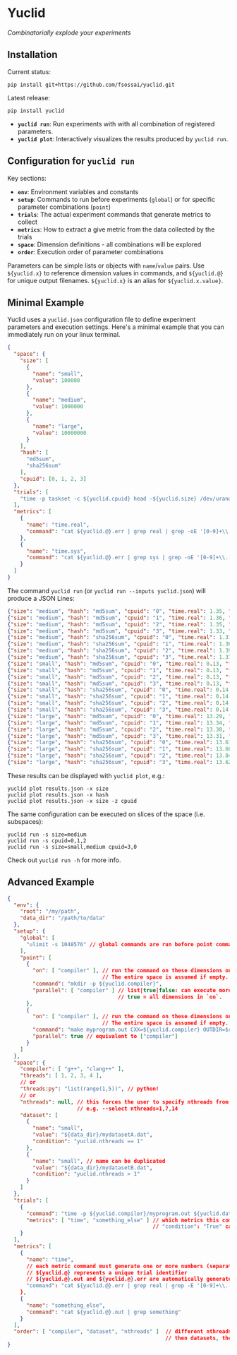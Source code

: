 # Yuclid

*Combinatorially explode your experiments*

## Installation

Current status:
```
pip install git+https://github.com/fsossai/yuclid.git
```

Latest release:
```
pip install yuclid
```

- **`yuclid run`**: Run experiments with with all combination of registered parameters.
- **`yuclid plot`**: Interactively visualizes the results produced by `yuclid run`.

## Configuration for `yuclid run`

Key sections:
- **`env`**: Environment variables and constants
- **`setup`**: Commands to run before experiments (`global`) or for specific parameter combinations (`point`)
- **`trials`**: The actual experiment commands that generate metrics to collect
- **`metrics`**: How to extract a give metric from the data collected by the trials
- **`space`**: Dimension definitions - all combinations will be explored
- **`order`**: Execution order of parameter combinations

Parameters can be simple lists or objects with `name`/`value` pairs.
Use `${yuclid.x}` to reference dimension values in commands, and `${yuclid.@}` for unique output filenames.
`${yuclid.x}` is an alias for `${yuclid.x.value}`.

## Minimal Example

Yuclid uses a `yuclid.json` configuration file to define experiment parameters and execution settings.
Here's a minimal example that you can immediately run on your linux terminal.

```json
{
  "space": {
    "size": [
      {
        "name": "small",
        "value": 100000
      },
      {
        "name": "medium",
        "value": 1000000
      },
      {
        "name": "large",
        "value": 10000000
      }
    ],
    "hash": [
      "md5sum",
      "sha256sum"
    ],
    "cpuid": [0, 1, 2, 3]
  },
  "trials": [
    "time -p taskset -c ${yuclid.cpuid} head -${yuclid.size} /dev/urandom | ${yuclid.hash}"
  ],
  "metrics": [
    {
      "name": "time.real",
      "command": "cat ${yuclid.@}.err | grep real | grep -oE '[0-9]+\\.[0-9]+'"
    },
    {
      "name": "time.sys",
      "command": "cat ${yuclid.@}.err | grep sys | grep -oE '[0-9]+\\.[0-9]+'"
    }
  ]
}
```
The command `yuclid run` (or `yuclid run --inputs yuclid.json`) will produce a JSON Lines:
```json
{"size": "medium", "hash": "md5sum", "cpuid": "0", "time.real": 1.35, "time.sys": 1.19}
{"size": "medium", "hash": "md5sum", "cpuid": "1", "time.real": 1.36, "time.sys": 1.2}
{"size": "medium", "hash": "md5sum", "cpuid": "2", "time.real": 1.35, "time.sys": 1.2}
{"size": "medium", "hash": "md5sum", "cpuid": "3", "time.real": 1.33, "time.sys": 1.18}
{"size": "medium", "hash": "sha256sum", "cpuid": "0", "time.real": 1.37, "time.sys": 1.19}
{"size": "medium", "hash": "sha256sum", "cpuid": "1", "time.real": 1.36, "time.sys": 1.19}
{"size": "medium", "hash": "sha256sum", "cpuid": "2", "time.real": 1.39, "time.sys": 1.2}
{"size": "medium", "hash": "sha256sum", "cpuid": "3", "time.real": 1.37, "time.sys": 1.19}
{"size": "small", "hash": "md5sum", "cpuid": "0", "time.real": 0.13, "time.sys": 0.12}
{"size": "small", "hash": "md5sum", "cpuid": "1", "time.real": 0.13, "time.sys": 0.12}
{"size": "small", "hash": "md5sum", "cpuid": "2", "time.real": 0.13, "time.sys": 0.12}
{"size": "small", "hash": "md5sum", "cpuid": "3", "time.real": 0.13, "time.sys": 0.12}
{"size": "small", "hash": "sha256sum", "cpuid": "0", "time.real": 0.14, "time.sys": 0.12}
{"size": "small", "hash": "sha256sum", "cpuid": "1", "time.real": 0.14, "time.sys": 0.12}
{"size": "small", "hash": "sha256sum", "cpuid": "2", "time.real": 0.14, "time.sys": 0.12}
{"size": "small", "hash": "sha256sum", "cpuid": "3", "time.real": 0.14, "time.sys": 0.12}
{"size": "large", "hash": "md5sum", "cpuid": "0", "time.real": 13.29, "time.sys": 11.74}
{"size": "large", "hash": "md5sum", "cpuid": "1", "time.real": 13.34, "time.sys": 11.82}
{"size": "large", "hash": "md5sum", "cpuid": "2", "time.real": 13.38, "time.sys": 11.81}
{"size": "large", "hash": "md5sum", "cpuid": "3", "time.real": 13.31, "time.sys": 11.74}
{"size": "large", "hash": "sha256sum", "cpuid": "0", "time.real": 13.61, "time.sys": 11.81}
{"size": "large", "hash": "sha256sum", "cpuid": "1", "time.real": 13.66, "time.sys": 11.88}
{"size": "large", "hash": "sha256sum", "cpuid": "2", "time.real": 13.84, "time.sys": 12.02}
{"size": "large", "hash": "sha256sum", "cpuid": "3", "time.real": 13.62, "time.sys": 11.82}

```
These results can be displayed with `yuclid plot`, e.g.:
```
yuclid plot results.json -x size
yuclid plot results.json -x hash
yuclid plot results.json -x size -z cpuid
```
The same configuration can be executed on slices of the space (i.e. subspaces):
```
yuclid run -s size=medium
yuclid run -s cpuid=0,1,2
yuclid run -s size=small,medium cpuid=3,0
```
Check out `yuclid run -h` for more info.

## Advanced Example


```json
{
  "env": {
    "root": "/my/path",
    "data_dir": "/path/to/data"
  },
  "setup": {
    "global": [
      "ulimit -s 1048576" // global commands are run before point commands
    ],
    "point": [
      {
        "on": [ "compiler" ], // run the command on these dimensions only.
                              // The entire space is assumed if empty.
        "command": "mkdir -p ${yuclid.compiler}",
        "parallel": [ "compiler" ] // list|true|false: can execute more commands in parallel
                                   // true = all dimensions in `on`.
      },
      {
        "on": [ "compiler" ], // run the command on these dimensions only.
                              // The entire space is assumed if empty.
        "command": "make myprogram.out CXX=${yuclid.compiler} OUTDIR=$root/build/${yuclid.compiler}",
        "parallel": true // equivalent to ["compiler"]
      }
    ]
  },
  "space": {
    "compiler": [ "g++", "clang++" ],
    "threads": [ 1, 2, 3, 4 ],
    // or
    "threads:py": "list(range(1,5))", // python!
    // or
    "nthreads": null, // this forces the user to specify nthreads from CLI
                      // e.g. --select nthreads=1,7,14
    "dataset": [
      {
        "name": "small",
        "value": "${data_dir}/mydatasetA.dat",
        "condition": "yuclid.nthreads == 1"
      },
      {
        "name": "small", // name can be duplicated
        "value": "${data_dir}/mydatasetB.dat",
        "condition": "yuclid.nthreads > 1"
      }
    ]
  },
  "trials": [
    {
      "command": "time -p ${yuclid.compiler}/myprogram.out ${yuclid.dataset}",
      "metrics": [ "time", "something_else" ] // which metrics this command enables
                                              // "condition": "True" can specify extra conditions
    }
  ],
  "metrics": [
    {
      "name": "time",
      // each metric command must generate one or more numbers (separated by space or linebreak)
      // ${yuclid.@} represents a unique trial identifier
      // ${yuclid.@}.out and ${yuclid.@}.err are automatically generated for each trial
      "command": "cat ${yuclid.@}.err | grep real | grep -E '[0-9]+\\.[0-9]+'"
    },
    {
      "name": "something_else",
      "command": "cat ${yuclid.@}.out | grep something"
    }
  ],
  "order": [ "compiler", "dataset", "nthreads" ]  // different nthreads first,
                                                  // then datasets, then compilers
}
```

